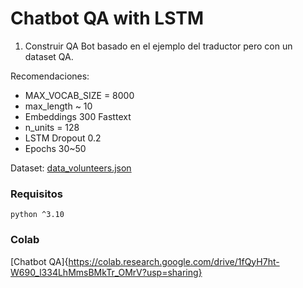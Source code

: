 # Chatbot QA with LSTM

1. Construir QA Bot basado en el ejemplo del traductor pero con un dataset QA.

Recomendaciones:
- MAX_VOCAB_SIZE = 8000
- max_length ~ 10
- Embeddings 300 Fasttext
- n_units = 128
- LSTM Dropout 0.2
- Epochs 30~50

Dataset: [data_volunteers.json](https://drive.google.com/uc?id=1awUxYwImF84MIT5-jCaYAPe2QwSgS1hN&export=download)

### Requisitos 
`python ^3.10`

### Colab 
[Chatbot QA]{https://colab.research.google.com/drive/1fQyH7ht-W690_l334LhMmsBMkTr_OMrV?usp=sharing}